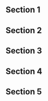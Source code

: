 <script>
  document.title = "Overrides - CP4I";
</script>
## Section 1


## Section 2


## Section 3


## Section 4


## Section 5
